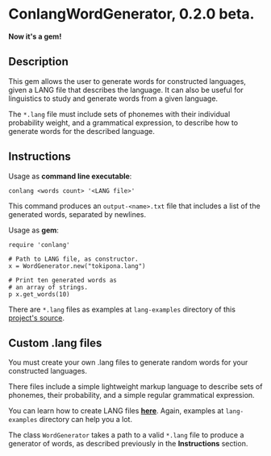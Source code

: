 ConlangWordGenerator, 0.2.0 beta.
=================================
**Now it's a gem!**

Description
-----------
This gem allows the user to generate words for
constructed languages, given a LANG file that
describes the language. It can also be useful
for linguistics to study and generate words from
a given language.

The `*.lang` file must include sets of phonemes with 
their individual probability weight, and a grammatical
expression, to describe how to generate words for the
described language.

Instructions
------------
Usage as **command line executable**:

	conlang <words count> '<LANG file>'

This command produces an `output-<name>.txt`
file that includes a list of the generated words,
separated by newlines.

Usage as **gem**:

	require 'conlang'

	# Path to LANG file, as constructor.
	x = WordGenerator.new("tokipona.lang")

	# Print ten generated words as
	# an array of strings.
	p x.get_words(10)


There are `*.lang` files as examples at `lang-examples` 
directory of this [project's source](https://github.com/fluorine/ConlangWordGenerator).

Custom .lang files
------------------
You must create your own .lang files to generate random 
words for your constructed languages.

There files include a simple lightweight markup language
to describe sets of phonemes, their probability, and a 
simple regular grammatical expression.

You can learn how to create LANG files [**here**](LANG_FILES_DOC.md).
Again, examples at `lang-examples` directory can help you a lot.

The class `WordGenerator` takes a path to a valid `*.lang`
file to produce a generator of words, as described previously
in the **Instructions** section.
